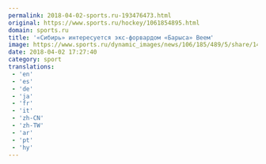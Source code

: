 ```yaml
---
permalink: 2018-04-02-sports.ru-193476473.html
original: https://www.sports.ru/hockey/1061854895.html
domain: sports.ru
title: '«Сибирь» интересуется экс-форвардом «Барыса» Веем'
image: https://www.sports.ru/dynamic_images/news/106/185/489/5/share/14ba11.png
date: 2018-04-02 17:27:40
category: sport
translations: 
 - 'en'
 - 'es'
 - 'de'
 - 'ja'
 - 'fr'
 - 'it'
 - 'zh-CN'
 - 'zh-TW'
 - 'ar'
 - 'pt'
 - 'hy'
---
```


